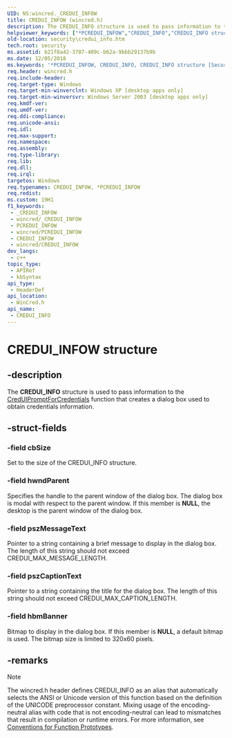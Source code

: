 ```yaml
---
UID: NS:wincred._CREDUI_INFOW
title: CREDUI_INFOW (wincred.h)
description: The CREDUI_INFO structure is used to pass information to the CredUIPromptForCredentials function that creates a dialog box used to obtain credentials information. (Unicode)
helpviewer_keywords: ["*PCREDUI_INFOW","CREDUI_INFO","CREDUI_INFO structure [Security]","CREDUI_INFOW","PCREDUI_INFO","PCREDUI_INFO structure pointer [Security]","_cred_credui_info","security.credui_info","wincred/CREDUI_INFO","wincred/PCREDUI_INFO"]
old-location: security\credui_info.htm
tech.root: security
ms.assetid: b21f8a42-3707-409c-b62a-9bbb29137b9b
ms.date: 12/05/2018
ms.keywords: '*PCREDUI_INFOW, CREDUI_INFO, CREDUI_INFO structure [Security], CREDUI_INFOW, PCREDUI_INFO, PCREDUI_INFO structure pointer [Security], _cred_credui_info, security.credui_info, wincred/CREDUI_INFO, wincred/PCREDUI_INFO'
req.header: wincred.h
req.include-header: 
req.target-type: Windows
req.target-min-winverclnt: Windows XP [desktop apps only]
req.target-min-winversvr: Windows Server 2003 [desktop apps only]
req.kmdf-ver: 
req.umdf-ver: 
req.ddi-compliance: 
req.unicode-ansi: 
req.idl: 
req.max-support: 
req.namespace: 
req.assembly: 
req.type-library: 
req.lib: 
req.dll: 
req.irql: 
targetos: Windows
req.typenames: CREDUI_INFOW, *PCREDUI_INFOW
req.redist: 
ms.custom: 19H1
f1_keywords:
 - _CREDUI_INFOW
 - wincred/_CREDUI_INFOW
 - PCREDUI_INFOW
 - wincred/PCREDUI_INFOW
 - CREDUI_INFOW
 - wincred/CREDUI_INFOW
dev_langs:
 - c++
topic_type:
 - APIRef
 - kbSyntax
api_type:
 - HeaderDef
api_location:
 - WinCred.h
api_name:
 - CREDUI_INFO
---
```


# CREDUI_INFOW structure


## -description

The <b>CREDUI_INFO</b> structure is used to pass information to the 
<a href="/windows/desktop/api/wincred/nf-wincred-creduipromptforcredentialsa">CredUIPromptForCredentials</a> function that creates a dialog box used to obtain credentials information.

## -struct-fields

### -field cbSize

Set to the size of the CREDUI_INFO structure.

### -field hwndParent

Specifies the handle to the parent window of the dialog box. The dialog box is modal with respect to the parent window. If this member is <b>NULL</b>, the desktop is the parent window of the dialog box.

### -field pszMessageText

Pointer to a string containing a brief message to display in the dialog box. The length of this string should not exceed CREDUI_MAX_MESSAGE_LENGTH.

### -field pszCaptionText

Pointer to a string containing the title for the dialog box. The length of this string should not exceed CREDUI_MAX_CAPTION_LENGTH.

### -field hbmBanner

Bitmap to display in the dialog box. If this member is <b>NULL</b>, a default bitmap is used. The bitmap size is limited to 320x60 pixels.

## -remarks

> [!NOTE]
> The wincred.h header defines CREDUI_INFO as an alias that automatically selects the ANSI or Unicode version of this function based on the definition of the UNICODE preprocessor constant. Mixing usage of the encoding-neutral alias with code that is not encoding-neutral can lead to mismatches that result in compilation or runtime errors. For more information, see [Conventions for Function Prototypes](/windows/win32/intl/conventions-for-function-prototypes).
